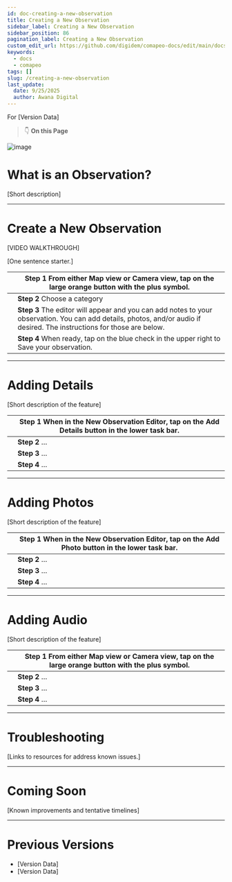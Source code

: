 ```yaml
---
id: doc-creating-a-new-observation
title: Creating a New Observation
sidebar_label: Creating a New Observation
sidebar_position: 86
pagination_label: Creating a New Observation
custom_edit_url: https://github.com/digidem/comapeo-docs/edit/main/docs/troubleshooting/creating-a-new-observation.md
keywords:
  - docs
  - comapeo
tags: []
slug: /creating-a-new-observation
last_update:
  date: 9/25/2025
  author: Awana Digital
---
```


For [Version Data]


> 👇 **On this Page**


![image](/images/creatinganewobservat_0.png)


# What is an Observation?


[Short description]


---


# Create a New Observation


[VIDEO WALKTHROUGH]


[One sentence starter.]


|   | Step 1 From either Map view or Camera view, tap on the large orange button with the plus symbol.                                                                         |
| - | ------------------------------------------------------------------------------------------------------------------------------------------------------------------------ |
|   | **Step 2** Choose a category                                                                                                                                             |
|   | **Step 3** The editor will appear and you can add notes to your observation. You can add details, photos, and/or audio if desired. The instructions for those are below. |
|   | **Step 4** When ready, tap on the blue check in the upper right to Save your observation.                                                                                |


---


# Adding Details


[Short description of the feature]


|   | Step 1 When in the New Observation Editor, tap on the Add Details button in the lower task bar. |
| - | ----------------------------------------------------------------------------------------------- |
|   | **Step 2** …                                                                                    |
|   | **Step 3** …                                                                                    |
|   | **Step 4** …                                                                                    |


---


# Adding Photos


[Short description of the feature]


|   | Step 1 When in the New Observation Editor, tap on the Add Photo button in the lower task bar. |
| - | --------------------------------------------------------------------------------------------- |
|   | **Step 2** …                                                                                  |
|   | **Step 3** …                                                                                  |
|   | **Step 4** …                                                                                  |


---


# Adding Audio


[Short description of the feature]


|   | Step 1 From either Map view or Camera view, tap on the large orange button with the plus symbol. |
| - | ------------------------------------------------------------------------------------------------ |
|   | **Step 2** …                                                                                     |
|   | **Step 3** …                                                                                     |
|   | **Step 4** …                                                                                     |


---


# Troubleshooting


[Links to resources for address known issues.]


---


# Coming Soon


[Known improvements and tentative timelines]


---


# Previous Versions

- [Version Data]
- [Version Data]
